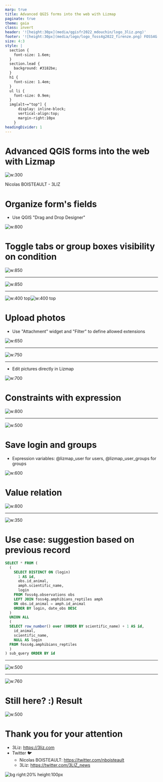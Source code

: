 ```yaml
---
marp: true
title: Advanced QGIS forms into the web with Lizmap
paginate: true
theme: gaia
class: invert
header: '![height:30px](media/qgisfr2022_mdouchin/logo_3liz.png)'
footer: '![height:30px](media/logo/logo_foss4g2022_firenze.png) FOSS4G 2022'
size: 4:3
style: |
  section {
    font-size: 1.6em;
  }
  section.lead {
    background: #3182be;
  }
  h1 {
    font-size: 1.4em;
  }
  ul li {
    font-size: 0.9em;
  }
  img[alt~="top"] {
      display: inline-block;
      vertical-align:top;
      margin-right:10px
    }
headingDivider: 1
---
```



# Advanced QGIS forms into the web with Lizmap

![w:300](media/qgisfr2022_mdouchin/logo_3liz.png)

Nicolas BOISTEAULT - 3LIZ

<!-- (15s) Hi, I'm going to show you some tips to make advanced forms in QGIS which will be easy for users to be filled.
I also will show you that you'll get those forms in the web thanks to Lizmap with no more configuration most of the time.
This way you'll get more participation and less mistake in your data.
 -->

# Organize form's fields

- Use QGIS "Drag and Drop Designer"

![w:800](media/foss4g2022_lizmap_advanced_forms/02_QGIS_dnd_tabs_conf.png)

<!-- (20s)
First with the QGIS "Drag and Drop Designer" we can:
- Decide which fields are to be visible 
- Change the field's order
- Create tabs and group boxes
-->

# Toggle tabs or group boxes visibility on condition

![w:850](media/foss4g2022_lizmap_advanced_forms/06_QGIS_toggle_conf.png)

<!-- (35s) Let's say we create a form for a crowdsourcing campaign but also logged in users in Lizmap (like people in our organization).
This form will have many fields but many of them are not mandatory so we don't want to show them all when users open the form to not scare them. If it seems too long to fill it, they might give up and close it.
Here I've created a boolean field called `has_details`, with `Add details` as an Alias to have a more understandable title for this field which is defined as a `Checkbox`... -->

---

![w:850](media/foss4g2022_lizmap_advanced_forms/06_QGIS_toggle_conf2.png)

<!-- (15s) ...I have also created a `Details` tab thanks to the `Drag and Drop Designer` configured with a `Control Visibility by Expression` to only display it when the `has_details` checkbox is checked. -->

---

![w:400 top](media/foss4g2022_lizmap_advanced_forms/06_QGIS_toggle_result.gif)![w:400 top](media/foss4g2022_lizmap_advanced_forms/06_Lizmap_toggle.gif)

<!-- (10s) Here is the result. As you can see `Details` tab is only visible when `Add details?` is checked -->

# Upload photos

- Use "Attachment" widget and "Filter" to define allowed extensions

![w:650](media/foss4g2022_lizmap_advanced_forms/04_QGIS_attachment_conf.png)

<!-- (10s) Now we want people to upload photos. We create fields defined with the `Attachment` widget type and with a Filter to only display JPEG and PNG files -->

---

<!-- ![w:550](media/foss4g2022_lizmap_advanced_forms/04_QGIS_attachment_result.png) -->

![w:750](media/foss4g2022_lizmap_advanced_forms/04_Lizmap_attachment.png)

<!-- (10s) You can see the result in Lizmap. Only files with defined extensions are displayed when selecting them -->

---
- Edit pictures directly in Lizmap

![w:700](media/foss4g2022_lizmap_advanced_forms/04_Lizmap_attachment_crop..gif)

<!-- (10s) In Lizmap, you can also rotate or crop images. It is more convenient than to have to install a software for that. -->

# Constraints with expression

![w:800](media/foss4g2022_lizmap_advanced_forms/05_QGIS_constraint_conf.png)

<!-- (5s) Here we use an expression to constraint a field to have at least thirty characters -->

---

![w:500](media/foss4g2022_lizmap_advanced_forms/05_Lizmap_constraint.gif)

<!-- (10s) Here you can see the result in Lizmap -->

# Save login and groups

- Expression variables: @lizmap_user for users, @lizmap_user_groups for groups

![w:600](media/foss4g2022_lizmap_advanced_forms/07_QGIS_login_conf.png)

<!-- (15s) When contributors are logged in Lizmap, we can use their user login or user groups in form's expressions thanks to expression variables.
Here I have created an invisible `login` field which get filled with the user login when form is saved.
 -->

# Value relation

![w:800](media/foss4g2022_lizmap_advanced_forms/08_QGIS_value_relation_conf.png)

<!-- (5s) The Value Relation widget is very convenient to display a list of value from another layer. -->

---

![w:350](media/foss4g2022_lizmap_advanced_forms/08_Lizmap_value_relation.gif)

<!-- (10s) But sometimes the list can be very long. In this example, we display scientific names for amphibians and reptiles in France. It would be more convenient to suggest the last previous record for example -->

# Use case: suggestion based on previous record

```sql
SELECT * FROM (
  (
    SELECT DISTINCT ON (login)
      1 AS id,
      obs.id_animal,
      amph.scientific_name,
      login
    FROM foss4g.observations obs
    LEFT JOIN foss4g.amphibians_reptiles amph 
    ON obs.id_animal = amph.id_animal
    ORDER BY login, date_obs DESC
  )
  UNION ALL 
  (
  SELECT row_number() over (ORDER BY scientific_name) + 1 AS id,
    id_animal,
    scientific_name,
    NULL AS login 
  FROM foss4g.amphibians_reptiles
  )
) sub_query ORDER BY id
```

<!-- (10s) We create a layer from a view with this SQL query. It is a UNION ALL with the last previous record for logged in users and the whole list -->

---

![w:500](media/foss4g2022_lizmap_advanced_forms/09_QGIS_last_observation.png)

<!-- (20s) In red, the attribute table shows us the last record for alice, bob and demo users. The rest is the whole list of animals. -->

---

![w:760](media/foss4g2022_lizmap_advanced_forms/10_QGIS_suggestion_conf1.png)

<!-- (15s) To only get the previous record for the logged in user in Lizmap we use this `Filter expression` which uses again the `@lizmap_user` expression variable -->

# Still here? :) Result

![w:500](media/foss4g2022_lizmap_advanced_forms/10_Lizmap_suggestion.gif)

<!-- (15s) As you can see now when a logged in user save a form he then has on top of the scientific name's list the last specie suggested. -->

# Thank you for your attention

* 3Liz: https://3liz.com
* Twitter 🐦
  * Nicolas BOISTEAULT: https://twitter.com/nboisteault
  * 3Liz: https://twitter.com/3LIZ_news

![bg right:20% height:100px](media/qgisfr2022_mdouchin/logo_3liz.png)

<!-- (5s) -->